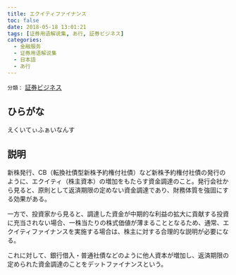 ```yaml
---
title: エクイティファイナンス
toc: false
date: 2018-05-18 13:01:21
tags: [证券用语解说集, あ行, 証券ビジネス]
categories:
  - 金融服务
  - 证券用语解说集
  - 日本語
  - あ行
---
```


`分類：` [証券ビジネス](/tags/証券ビジネス/)

## ひらがな

えくいてぃふぁいなんす

## 説明

新株発行、CB（転換社債型新株予約権付社債）など新株予約権付社債の発行のように、エクイティ（株主資本）の増加をもたらす資金調達のこと。発行会社から見ると、原則として返済期限の定めない資金調達であり、財務体質を強固にする効果がある。

一方で、投資家から見ると、調達した資金が中期的な利益の拡大に貢献する投資に充当されない場合、一株当たりの株式価値が薄まることとなるため、通常、エクイティファイナンスを実施する場合は、株主に対する合理的な説明が必要になる。

これに対して、銀行借入・普通社債などのように他人資本が増加し、返済期限の定められた資金調達のことをデットファイナンスという。
